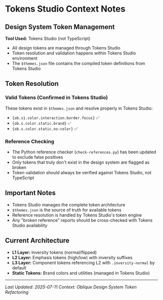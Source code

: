 # Tokens Studio Context Notes

## Design System Token Management

**Tool Used:** Tokens Studio (not TypeScript)
- All design tokens are managed through Tokens Studio
- Token resolution and validation happens within Tokens Studio environment
- The `$themes.json` file contains the compiled token definitions from Tokens Studio

## Token Resolution

### Valid Tokens (Confirmed in Tokens Studio)
These tokens exist in `$themes.json` and resolve properly in Tokens Studio:
- `{ob.s1.color.interaction.border.focus}` ✅
- `{ob.s.color.static.brand}` ✅  
- `{ob.s.color.static.no-color}` ✅

### Reference Checking
- The Python reference checker (`check-references.py`) has been updated to exclude false positives
- Only tokens that truly don't exist in the design system are flagged as broken
- Token validation should always be verified against Tokens Studio, not TypeScript

## Important Notes
- Tokens Studio manages the complete token architecture
- `$themes.json` is the source of truth for available tokens
- Reference resolution is handled by Tokens Studio's token engine
- Any "broken reference" reports should be cross-checked with Tokens Studio availability

## Current Architecture
- **L1 Layer:** Inversity tokens (normal/flipped)
- **L2 Layer:** Emphasis tokens (high/low) with inversity suffixes  
- **L3 Layer:** Component tokens referencing L2 with `.inversity-normal` by default
- **Static Tokens:** Brand colors and utilities (managed in Tokens Studio)

---
*Last Updated: 2025-07-11*
*Context: Oblique Design System Token Refactoring*
